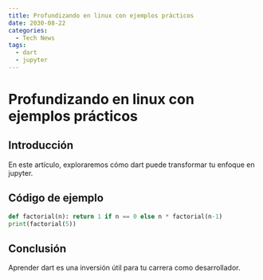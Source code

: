 ```yaml
---
title: Profundizando en linux con ejemplos prácticos
date: 2030-08-22
categories:
  - Tech News
tags:
  - dart
  - jupyter
---
```


# Profundizando en linux con ejemplos prácticos

## Introducción

En este artículo, exploraremos cómo dart puede transformar tu enfoque en jupyter.

## Código de ejemplo

```python
def factorial(n): return 1 if n == 0 else n * factorial(n-1)
print(factorial(5))
```

## Conclusión

Aprender dart es una inversión útil para tu carrera como desarrollador.